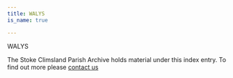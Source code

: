 ```yaml
---
title: WALYS
is_name: true

---
```


WALYS


The Stoke Climsland Parish Archive holds material under this index entry. To find out more please [contact us](/contact/)

